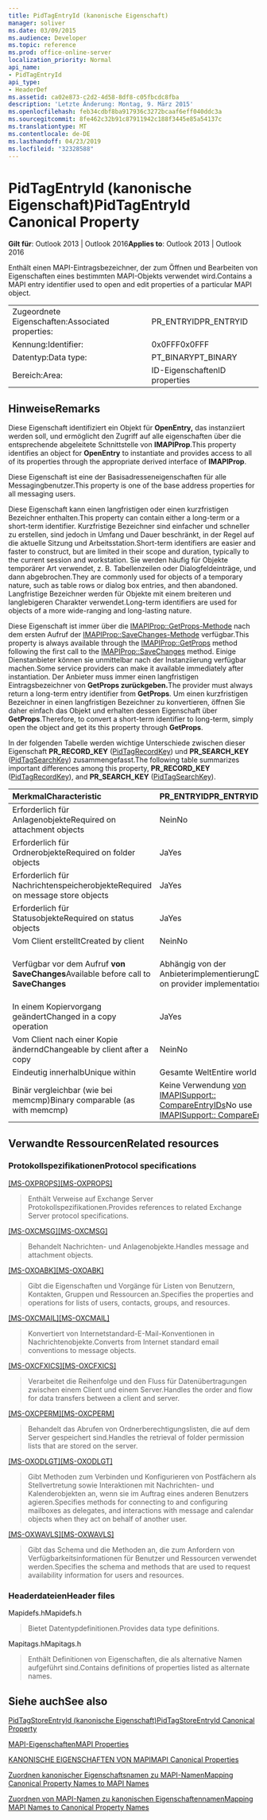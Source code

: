 ```yaml
---
title: PidTagEntryId (kanonische Eigenschaft)
manager: soliver
ms.date: 03/09/2015
ms.audience: Developer
ms.topic: reference
ms.prod: office-online-server
localization_priority: Normal
api_name:
- PidTagEntryId
api_type:
- HeaderDef
ms.assetid: ca02e873-c2d2-4d58-8df8-c05fbcdc8fba
description: 'Letzte Änderung: Montag, 9. März 2015'
ms.openlocfilehash: feb34cdbf8ba917936c3272bcaaf6eff040ddc3a
ms.sourcegitcommit: 8fe462c32b91c87911942c188f3445e85a54137c
ms.translationtype: MT
ms.contentlocale: de-DE
ms.lasthandoff: 04/23/2019
ms.locfileid: "32328588"
---
```

# <a name="pidtagentryid-canonical-property"></a><span data-ttu-id="c2133-103">PidTagEntryId (kanonische Eigenschaft)</span><span class="sxs-lookup"><span data-stu-id="c2133-103">PidTagEntryId Canonical Property</span></span>

  
  
<span data-ttu-id="c2133-104">**Gilt für**: Outlook 2013 | Outlook 2016</span><span class="sxs-lookup"><span data-stu-id="c2133-104">**Applies to**: Outlook 2013 | Outlook 2016</span></span> 
  
<span data-ttu-id="c2133-105">Enthält einen MAPI-Eintragsbezeichner, der zum Öffnen und Bearbeiten von Eigenschaften eines bestimmten MAPI-Objekts verwendet wird.</span><span class="sxs-lookup"><span data-stu-id="c2133-105">Contains a MAPI entry identifier used to open and edit properties of a particular MAPI object.</span></span> 
  
|||
|:-----|:-----|
|<span data-ttu-id="c2133-106">Zugeordnete Eigenschaften:</span><span class="sxs-lookup"><span data-stu-id="c2133-106">Associated properties:</span></span>  <br/> |<span data-ttu-id="c2133-107">PR_ENTRYID</span><span class="sxs-lookup"><span data-stu-id="c2133-107">PR_ENTRYID</span></span>  <br/> |
|<span data-ttu-id="c2133-108">Kennung:</span><span class="sxs-lookup"><span data-stu-id="c2133-108">Identifier:</span></span>  <br/> |<span data-ttu-id="c2133-109">0x0FFF</span><span class="sxs-lookup"><span data-stu-id="c2133-109">0x0FFF</span></span>  <br/> |
|<span data-ttu-id="c2133-110">Datentyp:</span><span class="sxs-lookup"><span data-stu-id="c2133-110">Data type:</span></span>  <br/> |<span data-ttu-id="c2133-111">PT_BINARY</span><span class="sxs-lookup"><span data-stu-id="c2133-111">PT_BINARY</span></span>  <br/> |
|<span data-ttu-id="c2133-112">Bereich:</span><span class="sxs-lookup"><span data-stu-id="c2133-112">Area:</span></span>  <br/> |<span data-ttu-id="c2133-113">ID-Eigenschaften</span><span class="sxs-lookup"><span data-stu-id="c2133-113">ID properties</span></span>  <br/> |
   
## <a name="remarks"></a><span data-ttu-id="c2133-114">Hinweise</span><span class="sxs-lookup"><span data-stu-id="c2133-114">Remarks</span></span>

<span data-ttu-id="c2133-115">Diese Eigenschaft identifiziert ein Objekt für **OpenEntry,** das instanziiert werden soll, und ermöglicht den Zugriff auf alle eigenschaften über die entsprechende abgeleitete Schnittstelle von **IMAPIProp**.</span><span class="sxs-lookup"><span data-stu-id="c2133-115">This property identifies an object for **OpenEntry** to instantiate and provides access to all of its properties through the appropriate derived interface of **IMAPIProp**.</span></span> 
  
<span data-ttu-id="c2133-116">Diese Eigenschaft ist eine der Basisadresseneigenschaften für alle Messagingbenutzer.</span><span class="sxs-lookup"><span data-stu-id="c2133-116">This property is one of the base address properties for all messaging users.</span></span> 
  
<span data-ttu-id="c2133-117">Diese Eigenschaft kann einen langfristigen oder einen kurzfristigen Bezeichner enthalten.</span><span class="sxs-lookup"><span data-stu-id="c2133-117">This property can contain either a long-term or a short-term identifier.</span></span> <span data-ttu-id="c2133-118">Kurzfristige Bezeichner sind einfacher und schneller zu erstellen, sind jedoch in Umfang und Dauer beschränkt, in der Regel auf die aktuelle Sitzung und Arbeitsstation.</span><span class="sxs-lookup"><span data-stu-id="c2133-118">Short-term identifiers are easier and faster to construct, but are limited in their scope and duration, typically to the current session and workstation.</span></span> <span data-ttu-id="c2133-119">Sie werden häufig für Objekte temporärer Art verwendet, z. B. Tabellenzeilen oder Dialogfeldeinträge, und dann abgebrochen.</span><span class="sxs-lookup"><span data-stu-id="c2133-119">They are commonly used for objects of a temporary nature, such as table rows or dialog box entries, and then abandoned.</span></span> <span data-ttu-id="c2133-120">Langfristige Bezeichner werden für Objekte mit einem breiteren und langlebigeren Charakter verwendet.</span><span class="sxs-lookup"><span data-stu-id="c2133-120">Long-term identifiers are used for objects of a more wide-ranging and long-lasting nature.</span></span> 
  
<span data-ttu-id="c2133-121">Diese Eigenschaft ist immer über die [IMAPIProp::GetProps-Methode](imapiprop-getprops.md) nach dem ersten Aufruf der [IMAPIProp::SaveChanges-Methode](imapiprop-savechanges.md) verfügbar.</span><span class="sxs-lookup"><span data-stu-id="c2133-121">This property is always available through the [IMAPIProp::GetProps](imapiprop-getprops.md) method following the first call to the [IMAPIProp::SaveChanges](imapiprop-savechanges.md) method.</span></span> <span data-ttu-id="c2133-122">Einige Dienstanbieter können sie unmittelbar nach der Instanziierung verfügbar machen.</span><span class="sxs-lookup"><span data-stu-id="c2133-122">Some service providers can make it available immediately after instantiation.</span></span> <span data-ttu-id="c2133-123">Der Anbieter muss immer einen langfristigen Eintragsbezeichner von **GetProps zurückgeben.**</span><span class="sxs-lookup"><span data-stu-id="c2133-123">The provider must always return a long-term entry identifier from **GetProps**.</span></span> <span data-ttu-id="c2133-124">Um einen kurzfristigen Bezeichner in einen langfristigen Bezeichner zu konvertieren, öffnen Sie daher einfach das Objekt und erhalten dessen Eigenschaft über **GetProps**.</span><span class="sxs-lookup"><span data-stu-id="c2133-124">Therefore, to convert a short-term identifier to long-term, simply open the object and get its this property through **GetProps**.</span></span> 
  
<span data-ttu-id="c2133-125">In der folgenden Tabelle werden wichtige Unterschiede zwischen dieser Eigenschaft **PR_RECORD_KEY** ([PidTagRecordKey](pidtagrecordkey-canonical-property.md)) und **PR_SEARCH_KEY** ([PidTagSearchKey](pidtagsearchkey-canonical-property.md)) zusammengefasst.</span><span class="sxs-lookup"><span data-stu-id="c2133-125">The following table summarizes important differences among this property, **PR_RECORD_KEY** ([PidTagRecordKey](pidtagrecordkey-canonical-property.md)), and **PR_SEARCH_KEY** ([PidTagSearchKey](pidtagsearchkey-canonical-property.md)).</span></span> 
  
|<span data-ttu-id="c2133-126">**Merkmal**</span><span class="sxs-lookup"><span data-stu-id="c2133-126">**Characteristic**</span></span>|<span data-ttu-id="c2133-127">**PR_ENTRYID**</span><span class="sxs-lookup"><span data-stu-id="c2133-127">**PR_ENTRYID**</span></span>|<span data-ttu-id="c2133-128">**PR_RECORD_KEY**</span><span class="sxs-lookup"><span data-stu-id="c2133-128">**PR_RECORD_KEY**</span></span>|<span data-ttu-id="c2133-129">**PR_SEARCH_KEY**</span><span class="sxs-lookup"><span data-stu-id="c2133-129">**PR_SEARCH_KEY**</span></span>|
|:-----|:-----|:-----|:-----|
|<span data-ttu-id="c2133-130">Erforderlich für Anlagenobjekte</span><span class="sxs-lookup"><span data-stu-id="c2133-130">Required on attachment objects</span></span>  <br/> |<span data-ttu-id="c2133-131">Nein</span><span class="sxs-lookup"><span data-stu-id="c2133-131">No</span></span>  <br/> |<span data-ttu-id="c2133-132">Ja</span><span class="sxs-lookup"><span data-stu-id="c2133-132">Yes</span></span>  <br/> |<span data-ttu-id="c2133-133">Nein</span><span class="sxs-lookup"><span data-stu-id="c2133-133">No</span></span>  <br/> |
|<span data-ttu-id="c2133-134">Erforderlich für Ordnerobjekte</span><span class="sxs-lookup"><span data-stu-id="c2133-134">Required on folder objects</span></span>  <br/> |<span data-ttu-id="c2133-135">Ja</span><span class="sxs-lookup"><span data-stu-id="c2133-135">Yes</span></span>  <br/> |<span data-ttu-id="c2133-136">Ja</span><span class="sxs-lookup"><span data-stu-id="c2133-136">Yes</span></span>  <br/> |<span data-ttu-id="c2133-137">Nein</span><span class="sxs-lookup"><span data-stu-id="c2133-137">No</span></span>  <br/> |
|<span data-ttu-id="c2133-138">Erforderlich für Nachrichtenspeicherobjekte</span><span class="sxs-lookup"><span data-stu-id="c2133-138">Required on message store objects</span></span>  <br/> |<span data-ttu-id="c2133-139">Ja</span><span class="sxs-lookup"><span data-stu-id="c2133-139">Yes</span></span>  <br/> |<span data-ttu-id="c2133-140">Ja</span><span class="sxs-lookup"><span data-stu-id="c2133-140">Yes</span></span>  <br/> |<span data-ttu-id="c2133-141">Nein</span><span class="sxs-lookup"><span data-stu-id="c2133-141">No</span></span>  <br/> |
|<span data-ttu-id="c2133-142">Erforderlich für Statusobjekte</span><span class="sxs-lookup"><span data-stu-id="c2133-142">Required on status objects</span></span>  <br/> |<span data-ttu-id="c2133-143">Ja</span><span class="sxs-lookup"><span data-stu-id="c2133-143">Yes</span></span>  <br/> |<span data-ttu-id="c2133-144">Nein</span><span class="sxs-lookup"><span data-stu-id="c2133-144">No</span></span>  <br/> |<span data-ttu-id="c2133-145">Nein</span><span class="sxs-lookup"><span data-stu-id="c2133-145">No</span></span>  <br/> |
|<span data-ttu-id="c2133-146">Vom Client erstellt</span><span class="sxs-lookup"><span data-stu-id="c2133-146">Created by client</span></span>  <br/> |<span data-ttu-id="c2133-147">Nein</span><span class="sxs-lookup"><span data-stu-id="c2133-147">No</span></span>  <br/> |<span data-ttu-id="c2133-148">Nein</span><span class="sxs-lookup"><span data-stu-id="c2133-148">No</span></span>  <br/> |<span data-ttu-id="c2133-149">Ja</span><span class="sxs-lookup"><span data-stu-id="c2133-149">Yes</span></span>  <br/> |
|<span data-ttu-id="c2133-150">Verfügbar vor dem Aufruf **von SaveChanges**</span><span class="sxs-lookup"><span data-stu-id="c2133-150">Available before call to **SaveChanges**</span></span> <br/> |<span data-ttu-id="c2133-151">Abhängig von der Anbieterimplementierung</span><span class="sxs-lookup"><span data-stu-id="c2133-151">Depends on provider implementation</span></span>  <br/> |<span data-ttu-id="c2133-152">Abhängig von der Anbieterimplementierung</span><span class="sxs-lookup"><span data-stu-id="c2133-152">Depends on provider implementation</span></span>  <br/> |<span data-ttu-id="c2133-153">Bei Nachrichten ja.</span><span class="sxs-lookup"><span data-stu-id="c2133-153">For messages, Yes.</span></span> <span data-ttu-id="c2133-154">Bei anderen ist dies von der Anbieterimplementierung abhängig.</span><span class="sxs-lookup"><span data-stu-id="c2133-154">For others, depends on provider implementation.</span></span>  <br/> |
|<span data-ttu-id="c2133-155">In einem Kopiervorgang geändert</span><span class="sxs-lookup"><span data-stu-id="c2133-155">Changed in a copy operation</span></span>  <br/> |<span data-ttu-id="c2133-156">Ja</span><span class="sxs-lookup"><span data-stu-id="c2133-156">Yes</span></span>  <br/> |<span data-ttu-id="c2133-157">Ja</span><span class="sxs-lookup"><span data-stu-id="c2133-157">Yes</span></span>  <br/> |<span data-ttu-id="c2133-158">Nein</span><span class="sxs-lookup"><span data-stu-id="c2133-158">No</span></span>  <br/> |
|<span data-ttu-id="c2133-159">Vom Client nach einer Kopie ändernd</span><span class="sxs-lookup"><span data-stu-id="c2133-159">Changeable by client after a copy</span></span>  <br/> |<span data-ttu-id="c2133-160">Nein</span><span class="sxs-lookup"><span data-stu-id="c2133-160">No</span></span>  <br/> |<span data-ttu-id="c2133-161">Nein</span><span class="sxs-lookup"><span data-stu-id="c2133-161">No</span></span>  <br/> |<span data-ttu-id="c2133-162">Ja</span><span class="sxs-lookup"><span data-stu-id="c2133-162">Yes</span></span>  <br/> |
|<span data-ttu-id="c2133-163">Eindeutig innerhalb</span><span class="sxs-lookup"><span data-stu-id="c2133-163">Unique within</span></span>  <br/> |<span data-ttu-id="c2133-164">Gesamte Welt</span><span class="sxs-lookup"><span data-stu-id="c2133-164">Entire world</span></span>  <br/> |<span data-ttu-id="c2133-165">Anbieterinstanz</span><span class="sxs-lookup"><span data-stu-id="c2133-165">Provider instance</span></span>  <br/> |<span data-ttu-id="c2133-166">Gesamte Welt</span><span class="sxs-lookup"><span data-stu-id="c2133-166">Entire world</span></span>  <br/> |
|<span data-ttu-id="c2133-167">Binär vergleichbar (wie bei memcmp)</span><span class="sxs-lookup"><span data-stu-id="c2133-167">Binary comparable (as with memcmp)</span></span>  <br/> |<span data-ttu-id="c2133-168">Keine Verwendung [von IMAPISupport:: CompareEntryIDs](imapisupport-compareentryids.md)</span><span class="sxs-lookup"><span data-stu-id="c2133-168">No use [IMAPISupport:: CompareEntryIDs](imapisupport-compareentryids.md)</span></span> <br/> |<span data-ttu-id="c2133-169">Ja</span><span class="sxs-lookup"><span data-stu-id="c2133-169">Yes</span></span>  <br/> |<span data-ttu-id="c2133-170">Ja</span><span class="sxs-lookup"><span data-stu-id="c2133-170">Yes</span></span>  <br/> |
   
## <a name="related-resources"></a><span data-ttu-id="c2133-171">Verwandte Ressourcen</span><span class="sxs-lookup"><span data-stu-id="c2133-171">Related resources</span></span>

### <a name="protocol-specifications"></a><span data-ttu-id="c2133-172">Protokollspezifikationen</span><span class="sxs-lookup"><span data-stu-id="c2133-172">Protocol specifications</span></span>

<span data-ttu-id="c2133-173">[[MS-OXPROPS]](https://msdn.microsoft.com/library/f6ab1613-aefe-447d-a49c-18217230b148%28Office.15%29.aspx)</span><span class="sxs-lookup"><span data-stu-id="c2133-173">[[MS-OXPROPS]](https://msdn.microsoft.com/library/f6ab1613-aefe-447d-a49c-18217230b148%28Office.15%29.aspx)</span></span>
  
> <span data-ttu-id="c2133-174">Enthält Verweise auf Exchange Server Protokollspezifikationen.</span><span class="sxs-lookup"><span data-stu-id="c2133-174">Provides references to related Exchange Server protocol specifications.</span></span>
    
<span data-ttu-id="c2133-175">[[MS-OXCMSG]](https://msdn.microsoft.com/library/7fd7ec40-deec-4c06-9493-1bc06b349682%28Office.15%29.aspx)</span><span class="sxs-lookup"><span data-stu-id="c2133-175">[[MS-OXCMSG]](https://msdn.microsoft.com/library/7fd7ec40-deec-4c06-9493-1bc06b349682%28Office.15%29.aspx)</span></span>
  
> <span data-ttu-id="c2133-176">Behandelt Nachrichten- und Anlagenobjekte.</span><span class="sxs-lookup"><span data-stu-id="c2133-176">Handles message and attachment objects.</span></span>
    
<span data-ttu-id="c2133-177">[[MS-OXOABK]](https://msdn.microsoft.com/library/f4cf9b4c-9232-4506-9e71-2270de217614%28Office.15%29.aspx)</span><span class="sxs-lookup"><span data-stu-id="c2133-177">[[MS-OXOABK]](https://msdn.microsoft.com/library/f4cf9b4c-9232-4506-9e71-2270de217614%28Office.15%29.aspx)</span></span>
  
> <span data-ttu-id="c2133-178">Gibt die Eigenschaften und Vorgänge für Listen von Benutzern, Kontakten, Gruppen und Ressourcen an.</span><span class="sxs-lookup"><span data-stu-id="c2133-178">Specifies the properties and operations for lists of users, contacts, groups, and resources.</span></span>
    
<span data-ttu-id="c2133-179">[[MS-OXCMAIL]](https://msdn.microsoft.com/library/b60d48db-183f-4bf5-a908-f584e62cb2d4%28Office.15%29.aspx)</span><span class="sxs-lookup"><span data-stu-id="c2133-179">[[MS-OXCMAIL]](https://msdn.microsoft.com/library/b60d48db-183f-4bf5-a908-f584e62cb2d4%28Office.15%29.aspx)</span></span>
  
> <span data-ttu-id="c2133-180">Konvertiert von Internetstandard-E-Mail-Konventionen in Nachrichtenobjekte.</span><span class="sxs-lookup"><span data-stu-id="c2133-180">Converts from Internet standard email conventions to message objects.</span></span>
    
<span data-ttu-id="c2133-181">[[MS-OXCFXICS]](https://msdn.microsoft.com/library/b9752f3d-d50d-44b8-9e6b-608a117c8532%28Office.15%29.aspx)</span><span class="sxs-lookup"><span data-stu-id="c2133-181">[[MS-OXCFXICS]](https://msdn.microsoft.com/library/b9752f3d-d50d-44b8-9e6b-608a117c8532%28Office.15%29.aspx)</span></span>
  
> <span data-ttu-id="c2133-182">Verarbeitet die Reihenfolge und den Fluss für Datenübertragungen zwischen einem Client und einem Server.</span><span class="sxs-lookup"><span data-stu-id="c2133-182">Handles the order and flow for data transfers between a client and server.</span></span>
    
<span data-ttu-id="c2133-183">[[MS-OXCPERM]](https://msdn.microsoft.com/library/944ddb65-6249-4c34-a46e-363fcd37195e%28Office.15%29.aspx)</span><span class="sxs-lookup"><span data-stu-id="c2133-183">[[MS-OXCPERM]](https://msdn.microsoft.com/library/944ddb65-6249-4c34-a46e-363fcd37195e%28Office.15%29.aspx)</span></span>
  
> <span data-ttu-id="c2133-184">Behandelt das Abrufen von Ordnerberechtigungslisten, die auf dem Server gespeichert sind.</span><span class="sxs-lookup"><span data-stu-id="c2133-184">Handles the retrieval of folder permission lists that are stored on the server.</span></span>
    
<span data-ttu-id="c2133-185">[[MS-OXODLGT]](https://msdn.microsoft.com/library/01a89b11-9c43-4c40-b147-8f6a1ef5a44f%28Office.15%29.aspx)</span><span class="sxs-lookup"><span data-stu-id="c2133-185">[[MS-OXODLGT]](https://msdn.microsoft.com/library/01a89b11-9c43-4c40-b147-8f6a1ef5a44f%28Office.15%29.aspx)</span></span>
  
> <span data-ttu-id="c2133-186">Gibt Methoden zum Verbinden und Konfigurieren von Postfächern als Stellvertretung sowie Interaktionen mit Nachrichten- und Kalenderobjekten an, wenn sie im Auftrag eines anderen Benutzers agieren.</span><span class="sxs-lookup"><span data-stu-id="c2133-186">Specifies methods for connecting to and configuring mailboxes as delegates, and interactions with message and calendar objects when they act on behalf of another user.</span></span>
    
<span data-ttu-id="c2133-187">[[MS-OXWAVLS]](https://msdn.microsoft.com/library/69a276d8-5fc3-40ba-acd0-31cf42e6af58%28Office.15%29.aspx)</span><span class="sxs-lookup"><span data-stu-id="c2133-187">[[MS-OXWAVLS]](https://msdn.microsoft.com/library/69a276d8-5fc3-40ba-acd0-31cf42e6af58%28Office.15%29.aspx)</span></span>
  
> <span data-ttu-id="c2133-188">Gibt das Schema und die Methoden an, die zum Anfordern von Verfügbarkeitsinformationen für Benutzer und Ressourcen verwendet werden.</span><span class="sxs-lookup"><span data-stu-id="c2133-188">Specifies the schema and methods that are used to request availability information for users and resources.</span></span>
    
### <a name="header-files"></a><span data-ttu-id="c2133-189">Headerdateien</span><span class="sxs-lookup"><span data-stu-id="c2133-189">Header files</span></span>

<span data-ttu-id="c2133-190">Mapidefs.h</span><span class="sxs-lookup"><span data-stu-id="c2133-190">Mapidefs.h</span></span>
  
> <span data-ttu-id="c2133-191">Bietet Datentypdefinitionen.</span><span class="sxs-lookup"><span data-stu-id="c2133-191">Provides data type definitions.</span></span>
    
<span data-ttu-id="c2133-192">Mapitags.h</span><span class="sxs-lookup"><span data-stu-id="c2133-192">Mapitags.h</span></span>
  
> <span data-ttu-id="c2133-193">Enthält Definitionen von Eigenschaften, die als alternative Namen aufgeführt sind.</span><span class="sxs-lookup"><span data-stu-id="c2133-193">Contains definitions of properties listed as alternate names.</span></span>
    
## <a name="see-also"></a><span data-ttu-id="c2133-194">Siehe auch</span><span class="sxs-lookup"><span data-stu-id="c2133-194">See also</span></span>



[<span data-ttu-id="c2133-195">PidTagStoreEntryId (kanonische Eigenschaft)</span><span class="sxs-lookup"><span data-stu-id="c2133-195">PidTagStoreEntryId Canonical Property</span></span>](pidtagstoreentryid-canonical-property.md)


[<span data-ttu-id="c2133-196">MAPI-Eigenschaften</span><span class="sxs-lookup"><span data-stu-id="c2133-196">MAPI Properties</span></span>](mapi-properties.md)
  
[<span data-ttu-id="c2133-197">KANONISCHE EIGENSCHAFTEN VON MAPI</span><span class="sxs-lookup"><span data-stu-id="c2133-197">MAPI Canonical Properties</span></span>](mapi-canonical-properties.md)
  
[<span data-ttu-id="c2133-198">Zuordnen kanonischer Eigenschaftsnamen zu MAPI-Namen</span><span class="sxs-lookup"><span data-stu-id="c2133-198">Mapping Canonical Property Names to MAPI Names</span></span>](mapping-canonical-property-names-to-mapi-names.md)
  
[<span data-ttu-id="c2133-199">Zuordnen von MAPI-Namen zu kanonischen Eigenschaftennamen</span><span class="sxs-lookup"><span data-stu-id="c2133-199">Mapping MAPI Names to Canonical Property Names</span></span>](mapping-mapi-names-to-canonical-property-names.md)

